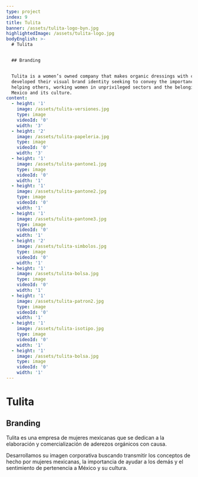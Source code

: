 ```yaml
---
type: project
index: 9
title: Tulita
banner: /assets/tulita-logo-byn.jpg
highlightedImage: /assets/tulita-logo.jpg
bodyEnglish: >-
  # Tulita


  ## Branding


  Tulita is a women’s owned company that makes organic dressings with cause. We
  developed their visual brand identity seeking to convey the importance of
  helping others, working women in unprivileged sectors and the belonging to
  Mexico and its culture.
content:
  - height: '1'
    image: /assets/tulita-versiones.jpg
    type: image
    videoId: '0'
    width: '3'
  - height: '2'
    image: /assets/tulita-papeleria.jpg
    type: image
    videoId: '0'
    width: '3'
  - height: '1'
    image: /assets/tulita-pantone1.jpg
    type: image
    videoId: '0'
    width: '1'
  - height: '1'
    image: /assets/tulita-pantone2.jpg
    type: image
    videoId: '0'
    width: '1'
  - height: '1'
    image: /assets/tulita-pantone3.jpg
    type: image
    videoId: '0'
    width: '1'
  - height: '2'
    image: /assets/tulita-simbolos.jpg
    type: image
    videoId: '0'
    width: '1'
  - height: '1'
    image: /assets/tulita-bolsa.jpg
    type: image
    videoId: '0'
    width: '1'
  - height: '1'
    image: /assets/tulita-patron2.jpg
    type: image
    videoId: '0'
    width: '1'
  - height: '1'
    image: /assets/tulita-isotipo.jpg
    type: image
    videoId: '0'
    width: '1'
  - height: '1'
    image: /assets/tulita-bolsa.jpg
    type: image
    videoId: '0'
    width: '1'
---
```

# Tulita

## Branding

Tulita es una empresa de mujeres mexicanas que se dedican a la elaboración y comercialización de aderezos orgánicos con causa. 

Desarrollamos su imagen corporativa buscando transmitir los conceptos de hecho por mujeres mexicanas, la importancia de ayudar a los demás y el sentimiento de pertenencia a México y su cultura.
